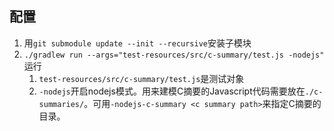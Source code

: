 ## 配置
1. 用`git submodule update --init --recursive`安装子模块
2. `./gradlew run --args="test-resources/src/c-summary/test.js -nodejs"` 运行
   1. `test-resources/src/c-summary/test.js`是测试对象
   2. `-nodejs`开启nodejs模式。用来建模C摘要的Javascript代码需要放在`./c-summaries/`。可用`-nodejs-c-summary <c summary path>`来指定C摘要的目录。
